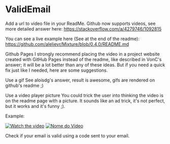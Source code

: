 # ValidEmail
Add a url to video file in your ReadMe.
Github now supports videos, see more detailed answer here: https://stackoverflow.com/a/4279746/1092815

You can see a live example here (See at the end of the readme):
https://github.com/alelievr/Mixture/blob/0.4.0/README.md

Github Pages
I strongly recommend placing the video in a project website created with GitHub Pages instead of the readme, like described in VonC's answer; it will be a lot better than any of these ideas. But if you need a quick fix just like I needed, here are some suggestions.

Use a gif
See aloisdg's answer, result is awesome, gifs are rendered on github's readme ;)

Use a video player picture
You could trick the user into thinking the video is on the readme page with a picture. It sounds like an ad trick, it's not perfect, but it works and it's funny ;).

Example:

[![Watch the video](https://i.stack.imgur.com/Vp2cE.png)](https://youtu.be/vt5fpE0bzSY)
[![Nome do Vídeo](http://img.youtube.com/vi/4rgPSj4eERQ/0.jpg)](https://www.youtube.com/watch?v=4rgPSj4eERQ)


Check if your email is valid using a code sent to your email.
